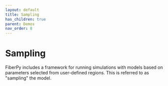```yaml
---
layout: default
title: Sampling
has_children: true
parent: Demos
nav_order: 8
---
```


# Sampling

FiberPy includes a framework for running simulations with models based on parameters selected from user-defined regions. This is referred to as "sampling" the model.
